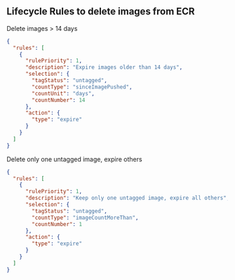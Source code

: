 ## Lifecycle Rules to delete images from ECR

Delete images > 14 days
```json
{
  "rules": [
    {
      "rulePriority": 1,
      "description": "Expire images older than 14 days",
      "selection": {
        "tagStatus": "untagged",
        "countType": "sinceImagePushed",
        "countUnit": "days",
        "countNumber": 14
      },
      "action": {
        "type": "expire"
      }
    }
  ]
}
```
Delete only one untagged image, expire others
```json
{
  "rules": [
    {
      "rulePriority": 1,
      "description": "Keep only one untagged image, expire all others",
      "selection": {
        "tagStatus": "untagged",
        "countType": "imageCountMoreThan",
        "countNumber": 1
      },
      "action": {
        "type": "expire"
      }
    }
  ]
}
```
